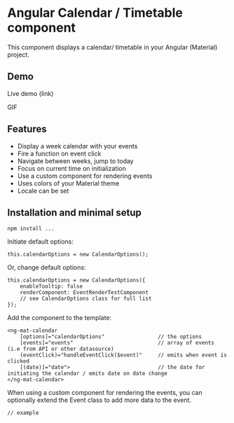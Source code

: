 # Angular Calendar / Timetable component

This component displays a calendar/ timetable in your Angular (Material) project. 

## Demo

Live demo (link)

GIF

## Features
- Display a week calendar with your events
- Fire a function on event click
- Navigate between weeks, jump to today
- Focus on current time on initialization
- Use a custom component for rendering events
- Uses colors of your Material theme
- Locale can be set

## Installation and minimal setup

```
npm install ...
```

Initiate default options:
```
this.calendarOptions = new CalendarOptions();
```

Or, change default options:
```
this.calendarOptions = new CalendarOptions({
    enableTooltip: false
    renderComponent: EventRenderTestComponent
    // see CalendarOptions class for full list
});

```

Add the component to the template:

```
<ng-mat-calendar
    [options]="calendarOptions"                 // the options
    [events]="events"                           // array of events (i.e from API or other datasource)
    (eventClick)="handleEventClick($event)"     // emits when event is clicked
    [(date)]="date">                            // the date for initiating the calendar / emits date on date change
</ng-mat-calendar>
```

When using a custom component for rendering the events, you can optionally extend the Event class to add more data to the event.

```
// example
```

